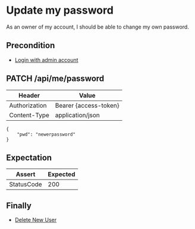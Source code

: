 # Update my password

As an owner of my account, I should be able to change my own password.

## Precondition

* [Login with admin account](../common/login-with-admin.md)

## PATCH /api/me/password

| Header | Value |
| - | - |
| Authorization | Bearer {access-token} |
| Content-Type | application/json |

```
{
    "pwd": "newerpassword"
}
```

## Expectation

| Assert | Expected |
| - | - |
| StatusCode | 200 |

## Finally

* [Delete New User](../common/reset-my-password.md)
